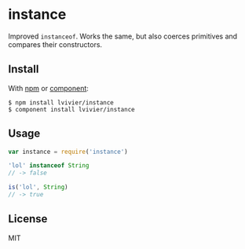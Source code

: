 # instance

Improved `instanceof`. Works the same, but also coerces primitives 
and compares their constructors.

## Install

With [npm](https://npmjs.org) or [component](https://github.com/component/component):

    $ npm install lvivier/instance
    $ component install lvivier/instance

## Usage

```js
var instance = require('instance')

'lol' instanceof String
// -> false

is('lol', String)
// -> true
```

## License

MIT
